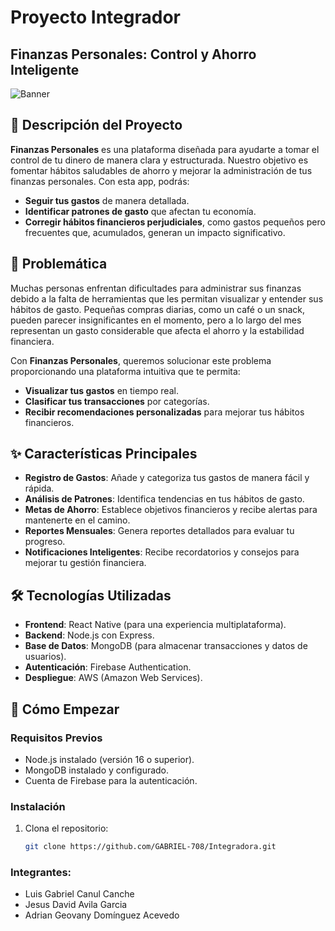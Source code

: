 # Proyecto Integrador
## Finanzas Personales: Control y Ahorro Inteligente

![Banner](https://imgur.com/FiFwzDT) <!-- Puedes agregar un banner o imagen relacionada con tu proyecto -->

## 📌 Descripción del Proyecto

**Finanzas Personales** es una plataforma diseñada para ayudarte a tomar el control de tu dinero de manera clara y estructurada. Nuestro objetivo es fomentar hábitos saludables de ahorro y mejorar la administración de tus finanzas personales. Con esta app, podrás:

- **Seguir tus gastos** de manera detallada.
- **Identificar patrones de gasto** que afectan tu economía.
- **Corregir hábitos financieros perjudiciales**, como gastos pequeños pero frecuentes que, acumulados, generan un impacto significativo.

## 🎯 Problemática

Muchas personas enfrentan dificultades para administrar sus finanzas debido a la falta de herramientas que les permitan visualizar y entender sus hábitos de gasto. Pequeñas compras diarias, como un café o un snack, pueden parecer insignificantes en el momento, pero a lo largo del mes representan un gasto considerable que afecta el ahorro y la estabilidad financiera.

Con **Finanzas Personales**, queremos solucionar este problema proporcionando una plataforma intuitiva que te permita:

- **Visualizar tus gastos** en tiempo real.
- **Clasificar tus transacciones** por categorías.
- **Recibir recomendaciones personalizadas** para mejorar tus hábitos financieros.

## ✨ Características Principales

- **Registro de Gastos**: Añade y categoriza tus gastos de manera fácil y rápida.
- **Análisis de Patrones**: Identifica tendencias en tus hábitos de gasto.
- **Metas de Ahorro**: Establece objetivos financieros y recibe alertas para mantenerte en el camino.
- **Reportes Mensuales**: Genera reportes detallados para evaluar tu progreso.
- **Notificaciones Inteligentes**: Recibe recordatorios y consejos para mejorar tu gestión financiera.

## 🛠️ Tecnologías Utilizadas

- **Frontend**: React Native (para una experiencia multiplataforma).
- **Backend**: Node.js con Express.
- **Base de Datos**: MongoDB (para almacenar transacciones y datos de usuarios).
- **Autenticación**: Firebase Authentication.
- **Despliegue**: AWS (Amazon Web Services).

## 🚀 Cómo Empezar

### Requisitos Previos

- Node.js instalado (versión 16 o superior).
- MongoDB instalado y configurado.
- Cuenta de Firebase para la autenticación.

### Instalación

1. Clona el repositorio:
   ```bash
   git clone https://github.com/GABRIEL-708/Integradora.git
### Integrantes:
- Luis Gabriel Canul Canche 
- Jesus David Avila Garcia
- Adrian Geovany Domínguez Acevedo